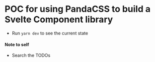 # POC for using PandaCSS to build a Svelte Component library

- Run `yarn dev` to see the current state

#### Note to self

- Search the TODOs
